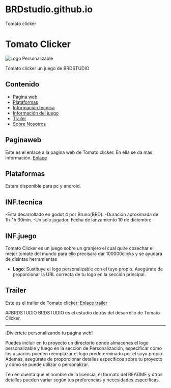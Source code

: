 # BRDstudio.github.io
Tomato clicker
# Tomato Clicker
![Logo Personalizable](https://th.bing.com/th/id/OIG.v20oaf1JjcVfvpuUSOHt?w=270&h=270&c=6&r=0&o=5&pid=ImgGn)

Tomato clicker un juego de BRDSTUDIO

## Contenido

- [Pagina web](#Paginaweb)
- [Plataformas](#Plataformas)
- [Información tecnica](#INF.tecnica)
- [Información del juego](#INF.juego)
- [Trailer](#trailer)
- [Sobre Nosotros](#BRDSTUDIO)


## Paginaweb
Este es el enlace a la pagina web de Tomato clicker.
En ella se da más información.
[Enlace](#https://brdstudio.github.io/fond.html)
## Plataformas

Estara disponible para pc y android.

## INF.tecnica

-Esta desarrollado en godot 4 por Bruno(BRD).
-Duración aproximada de 1h-1h 30min.
-Un solo jugador.
Fecha de lanzamiento 10 de diciembre

## INF.juego

Tomato Clicker es un juego sobre un granjero el cual quire cosechar el mejor tomate del mundo para ello precisara dar 100000clicks y se ayudara de disintas herramientas

- **Logo**: Sustituye el logo personalizable con el tuyo propio. Asegúrate de proporcionar la URL correcta de tu logo en la sección principal.

## Trailer

Este es el trailer de Tomato clicker:
[Enlace trailer](#https://www.youtube.com/embed/SRcCJQAwLKU)

##BRDSTUDIO
BRDSTUDIO es el estudio detrás del desarrollo de Tomato Clicker.

---

¡Diviértete personalizando tu página web!

Puedes incluir en tu proyecto un directorio donde almacenes el logo personalizable y luego en la sección de Personalización, especificar cómo los usuarios pueden reemplazar el logo predeterminado por el suyo propio. Además, asegúrate de proporcionar detalles específicos sobre tu proyecto y cómo se puede utilizar o personalizar.

Ten en cuenta que el nombre de la licencia, el formato del README y otros detalles pueden variar según tus preferencias y necesidades específicas.
